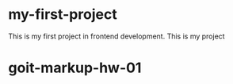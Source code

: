 # my-first-project

This is my first project in frontend development.
This is my project
# goit-markup-hw-01
